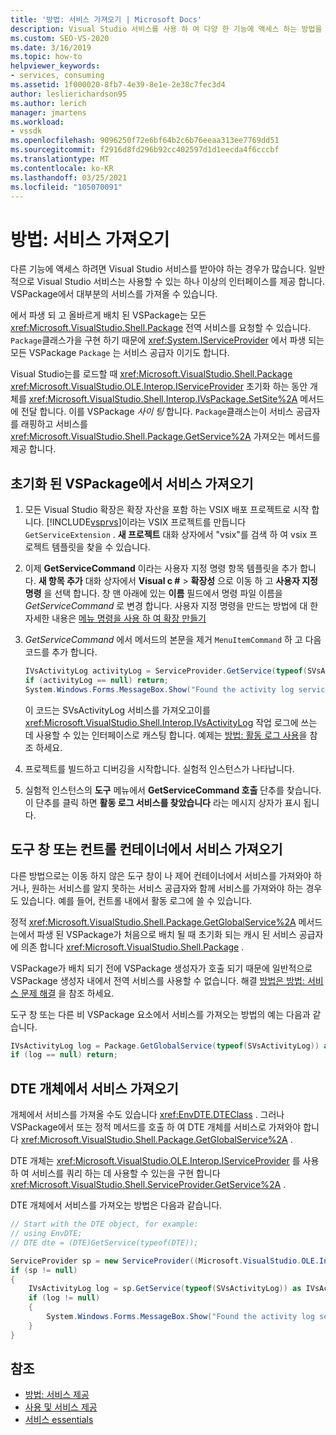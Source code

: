 ```yaml
---
title: '방법: 서비스 가져오기 | Microsoft Docs'
description: Visual Studio 서비스를 사용 하 여 다양 한 기능에 액세스 하는 방법을 알아봅니다. VSPackage를 사용 하 여 대부분의 서비스를 가져올 수 있습니다.
ms.custom: SEO-VS-2020
ms.date: 3/16/2019
ms.topic: how-to
helpviewer_keywords:
- services, consuming
ms.assetid: 1f000020-8fb7-4e39-8e1e-2e38c7fec3d4
author: leslierichardson95
ms.author: lerich
manager: jmartens
ms.workload:
- vssdk
ms.openlocfilehash: 9096250f72e6bf64b2c6b76eeaa313ee7769dd51
ms.sourcegitcommit: f2916d8fd296b92cc402597d1d1eecda4f6cccbf
ms.translationtype: MT
ms.contentlocale: ko-KR
ms.lasthandoff: 03/25/2021
ms.locfileid: "105070091"
---
```

# <a name="how-to-get-a-service"></a>방법: 서비스 가져오기

다른 기능에 액세스 하려면 Visual Studio 서비스를 받아야 하는 경우가 많습니다. 일반적으로 Visual Studio 서비스는 사용할 수 있는 하나 이상의 인터페이스를 제공 합니다. VSPackage에서 대부분의 서비스를 가져올 수 있습니다.

에서 파생 되 고 올바르게 배치 된 VSPackage는 모든 <xref:Microsoft.VisualStudio.Shell.Package> 전역 서비스를 요청할 수 있습니다. `Package`클래스가을 구현 하기 때문에 <xref:System.IServiceProvider> 에서 파생 되는 모든 VSPackage `Package` 는 서비스 공급자 이기도 합니다.

Visual Studio는를 로드할 때 <xref:Microsoft.VisualStudio.Shell.Package> <xref:Microsoft.VisualStudio.OLE.Interop.IServiceProvider> 초기화 하는 동안 개체를 <xref:Microsoft.VisualStudio.Shell.Interop.IVsPackage.SetSite%2A> 메서드에 전달 합니다. 이를 VSPackage *사이 팅* 합니다. `Package`클래스는이 서비스 공급자를 래핑하고 서비스를 <xref:Microsoft.VisualStudio.Shell.Package.GetService%2A> 가져오는 메서드를 제공 합니다.

## <a name="getting-a-service-from-an-initialized-vspackage"></a>초기화 된 VSPackage에서 서비스 가져오기

1. 모든 Visual Studio 확장은 확장 자산을 포함 하는 VSIX 배포 프로젝트로 시작 합니다. [!INCLUDE[vsprvs](../code-quality/includes/vsprvs_md.md)]이라는 VSIX 프로젝트를 만듭니다 `GetServiceExtension` . **새 프로젝트** 대화 상자에서 "vsix"를 검색 하 여 vsix 프로젝트 템플릿을 찾을 수 있습니다.

2. 이제 **GetServiceCommand** 이라는 사용자 지정 명령 항목 템플릿을 추가 합니다. **새 항목 추가** 대화 상자에서 **Visual c #**  >  **확장성** 으로 이동 하 고 **사용자 지정 명령** 을 선택 합니다. 창 맨 아래에 있는 **이름** 필드에서 명령 파일 이름을 *GetServiceCommand* 로 변경 합니다. 사용자 지정 명령을 만드는 방법에 대 한 자세한 내용은 [메뉴 명령을 사용 하 여 확장 만들기](../extensibility/creating-an-extension-with-a-menu-command.md)

3. *GetServiceCommand* 에서 메서드의 본문을 제거 `MenuItemCommand` 하 고 다음 코드를 추가 합니다.

   ```csharp
   IVsActivityLog activityLog = ServiceProvider.GetService(typeof(SVsActivityLog)) as IVsActivityLog;
   if (activityLog == null) return;
   System.Windows.Forms.MessageBox.Show("Found the activity log service.");

   ```

    이 코드는 SVsActivityLog 서비스를 가져오고이를 <xref:Microsoft.VisualStudio.Shell.Interop.IVsActivityLog> 작업 로그에 쓰는 데 사용할 수 있는 인터페이스로 캐스팅 합니다. 예제는 [방법: 활동 로그 사용](../extensibility/how-to-use-the-activity-log.md)을 참조 하세요.

4. 프로젝트를 빌드하고 디버깅을 시작합니다. 실험적 인스턴스가 나타납니다.

5. 실험적 인스턴스의 **도구** 메뉴에서 **GetServiceCommand 호출** 단추를 찾습니다. 이 단추를 클릭 하면 **활동 로그 서비스를 찾았습니다** 라는 메시지 상자가 표시 됩니다.

## <a name="getting-a-service-from-a-tool-window-or-control-container"></a>도구 창 또는 컨트롤 컨테이너에서 서비스 가져오기

다른 방법으로는 이동 하지 않은 도구 창이 나 제어 컨테이너에서 서비스를 가져와야 하거나, 원하는 서비스를 알지 못하는 서비스 공급자와 함께 서비스를 가져와야 하는 경우도 있습니다. 예를 들어, 컨트롤 내에서 활동 로그에 쓸 수 있습니다.

정적 <xref:Microsoft.VisualStudio.Shell.Package.GetGlobalService%2A> 메서드는에서 파생 된 VSPackage가 처음으로 배치 될 때 초기화 되는 캐시 된 서비스 공급자에 의존 합니다 <xref:Microsoft.VisualStudio.Shell.Package> .

VSPackage가 배치 되기 전에 VSPackage 생성자가 호출 되기 때문에 일반적으로 VSPackage 생성자 내에서 전역 서비스를 사용할 수 없습니다. 해결 [방법은 방법: 서비스 문제 해결](../extensibility/how-to-troubleshoot-services.md) 을 참조 하세요.

도구 창 또는 다른 비 VSPackage 요소에서 서비스를 가져오는 방법의 예는 다음과 같습니다.

```csharp
IVsActivityLog log = Package.GetGlobalService(typeof(SVsActivityLog)) as IVsActivityLog;
if (log == null) return;
```

## <a name="getting-a-service-from-the-dte-object"></a>DTE 개체에서 서비스 가져오기

개체에서 서비스를 가져올 수도 있습니다 <xref:EnvDTE.DTEClass> . 그러나 VSPackage에서 또는 정적 메서드를 호출 하 여 DTE 개체를 서비스로 가져와야 합니다 <xref:Microsoft.VisualStudio.Shell.Package.GetGlobalService%2A> .

DTE 개체는 <xref:Microsoft.VisualStudio.OLE.Interop.IServiceProvider> 를 사용 하 여 서비스를 쿼리 하는 데 사용할 수 있는을 구현 합니다 <xref:Microsoft.VisualStudio.Shell.ServiceProvider.GetService%2A> .

DTE 개체에서 서비스를 가져오는 방법은 다음과 같습니다.

```csharp
// Start with the DTE object, for example: 
// using EnvDTE;
// DTE dte = (DTE)GetService(typeof(DTE));

ServiceProvider sp = new ServiceProvider((Microsoft.VisualStudio.OLE.Interop.IServiceProvider)dte);
if (sp != null)
{
    IVsActivityLog log = sp.GetService(typeof(SVsActivityLog)) as IVsActivityLog;
    if (log != null)
    {
        System.Windows.Forms.MessageBox.Show("Found the activity log service.");
    }
}
```

## <a name="see-also"></a>참조

- [방법: 서비스 제공](../extensibility/how-to-provide-a-service.md)
- [사용 및 서비스 제공](../extensibility/using-and-providing-services.md)
- [서비스 essentials](../extensibility/internals/service-essentials.md)
